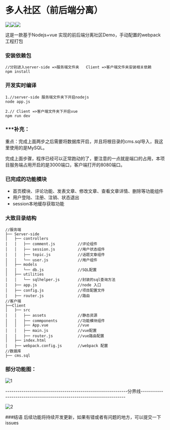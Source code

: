 
# 多人社区（前后端分离）

![](https://img.shields.io/badge/node-V8.11.3-green.svg)![](https://img.shields.io/badge/vue-v2.0%2B-green.svg)![](https://img.shields.io/badge/webpack-4.0-brightgreen.svg)



这是一款基于Nodejs+vue 实现的前后端分离社区Demo，手动配置的webpack 工程打包

### 安装依赖包

```
//分别进入server-side =>服务端文件夹   Client =>客户端文件夹安装相关依赖
npm install
```

### 开发实时编译

```	
1.//server-side 服务端文件夹下开启nodejs
node app.js

2.// Client =>客户端文件夹下开启vue
npm run dev 
```

### ***补充：

重点：完成上面两步之后需要将数据库开启，并且将根目录的cms.sql导入，我这里使用的是MySQL。

完成上面步骤，程序已经可以正常跑动的了，要注意的一点就是端口的占用，本项目服务端占用开启的是3000端口，客户端打开的8080端口。

### 已完成的功能模块
+  首页模块、评论功能、发表文章、修改文章、查看文章详情、删除等功能组件
+  用户登陆、注册、注销、状态退出
+  session本地缓存获取功能

### 大致目录结构

```
//服务端
├── Server-side
│   ├── controllers 
│   │   ├── comment.js			//评论组件
│   │   ├── session.js			//用户状态组件
│   │   ├── topic.js			//话题文章组件
│   │   └── user.js				//用户组件
│   ├── models
│   │   └── db.js  				//SQL配置
│   ├── utilities
│   │   └── sqlhelper.js		//封装的sql查询方法
│   ├── app.js					//node 入口
│   ├── config.js 				//项目配置文件
│   ├── router.js 				//路由
//客户端
├──Client
│   ├── src 
│   │   ├── assets				//静态资源
│   │   ├── commponents			//功能模块组件
│   │   ├── App.vue				//vue
│   │   ├── main.js				//vue配置
│   │   ├── router.js			//vue路由配置
│   ├── index.html 
│   ├── webpack.config.js		//webpack 配置
//数据库
├── cms.sql
```



### 部分功能图：

![1](https://github.com/heimaozi/Multiplayer-community/blob/master/remadeimg/1.gif)

------------------------------------------------------------分界线----------------------------------------------------------------------

![2](https://github.com/heimaozi/Multiplayer-community/blob/master/remadeimg/2.gif)

###结语
后续功能将持续开发更新，如果有错或者有问题的地方，可以提交一下issues



